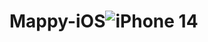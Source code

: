 # Mappy-iOS![iPhone 14](https://user-images.githubusercontent.com/30215447/186125070-92107aa9-c9be-4023-99e3-e6fe48dcbe49.png)
